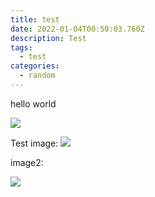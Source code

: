 ```yaml
---
title: test
date: 2022-01-04T00:50:03.760Z
description: Test
tags:
  - test
categories:
  - random
---
```

hello world

![](cimpel-blog/img/babky.jpeg.jpg)

Test image:
![](img/babky.jpeg.jpg)

image2:

![](/img/dsc00090.jpg)